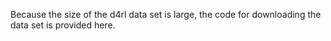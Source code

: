 Because the size of the d4rl data set is large, the code for downloading the data set is provided here.
